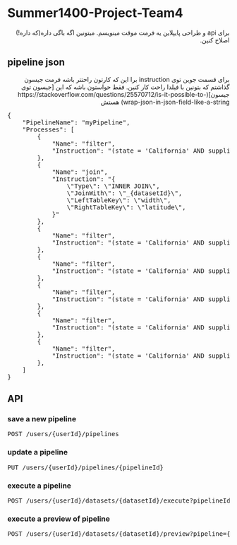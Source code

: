 # Summer1400-Project-Team4
<div dir="rtl">
برای api و طراحی پایپلاین یه فرمت موقت مینویسم. میتونین اگه باگی داره(که داره!) اصلاح کنین.
</div>


## pipeline json
<div dir="rtl">
برای قسمت جوین توی instruction برا این که کارتون راحتتر باشه فرمت جیسون گذاشتم که بتونین با فیلدا راحت کار کنین. فقط حواستون باشه که این [جیسون توی جیسون](https://stackoverflow.com/questions/25570712/is-it-possible-to-wrap-json-in-json-field-like-a-string) هستش

</div>

<pre>
{
    "PipelineName": "myPipeline",
    "Processes": [
        {
            "Name": "filter",
            "Instruction": "(state = 'California' AND supplier_id <> 900) OR (supplier_id = 100)"
        },
        {
            "Name": "join",
            "Instruction": "{
                \"Type\": \"INNER JOIN\",
                \"JoinWith\": \"_{datasetId}\",
                \"LeftTableKey\": \"width\",
                \"RightTableKey\": \"latitude\",
            }"
        },
        {
            "Name": "filter",
            "Instruction": "(state = 'California' AND supplier_id <> 900) OR (supplier_id = 100)"
        },
        {
            "Name": "filter",
            "Instruction": "(state = 'California' AND supplier_id <> 900) OR (supplier_id = 100)"
        },
        {
            "Name": "filter",
            "Instruction": "(state = 'California' AND supplier_id <> 900) OR (supplier_id = 100)"
        },
        {
            "Name": "filter",
            "Instruction": "(state = 'California' AND supplier_id <> 900) OR (supplier_id = 100)"
        },
        {
            "Name": "filter",
            "Instruction": "(state = 'California' AND supplier_id <> 900) OR (supplier_id = 100)"
        },        
    ]
}
</pre>


## API

### save a new pipeline

<pre>
POST /users/{userId}/pipelines
</pre>

### update a pipeline

<pre>
PUT /users/{userId}/pipelines/{pipelineId}
</pre>

### execute a pipeline

<pre>
POST /users/{userId}/datasets/{datasetId}/execute?pipelineId={pipelineId}&destination={datasetId}
</pre>

### execute a preview of pipeline

<pre>
POST /users/{userId}/datasets/{datasetId}/preview?pipeline={pipeline}
</pre>


